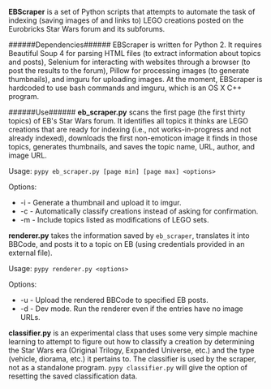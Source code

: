 **EBScraper** is a set of Python scripts that attempts to automate the task of
indexing (saving images of and links to) LEGO creations posted on the 
Eurobricks Star Wars forum and its subforums. 



######Dependencies######
EBScraper is written for Python 2. It requires Beautiful Soup 4 for parsing
HTML files (to extract information about topics and posts), Selenium for 
interacting with websites through a browser (to post the results to the forum),
Pillow for processing images (to generate thumbnails), and imguru for uploading
images. At the moment, EBScraper is hardcoded to use bash commands and imguru, 
which is an OS X C++ program.



######Use######
**eb_scraper.py** scans the first page (the first thirty topics) of EB's Star
Wars forum. It identifies all topics it thinks are LEGO creations that are 
ready for indexing (i.e., not works-in-progress and not already indexed), 
downloads the first non-emoticon image it finds in those topics, generates 
thumbnails, and saves the topic name, URL, author, and image URL.

Usage: `pypy eb_scraper.py [page min] [page max] <options>`

Options:
- -i - Generate a thumbnail and upload it to imgur.
- -c - Automatically classify creations instead of asking for confirmation.
- -m - Include topics listed as modifications of LEGO sets.



**renderer.py** takes the information saved by `eb_scraper`, translates it into
BBCode, and posts it to a topic on EB (using credentials provided in an
external file).

Usage: `pypy renderer.py <options>`

Options:
- -u - Upload the rendered BBCode to specified EB posts.
- -d - Dev mode. Run the renderer even if the entries have no image URLs.



**classifier.py** is an experimental class that uses some very simple machine
learning to attempt to figure out how to classify a creation by determining the 
Star Wars era (Original Trilogy, Expanded Universe, etc.) and the type 
(vehicle, diorama, etc.) it pertains to. The classifier is used by the scraper, 
not as a standalone program. `pypy classifier.py` will give the option of 
resetting the saved classification data.

